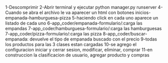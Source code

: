 1-Descomprimir
2-Abrir terminal y ejecutar python manager.py runserver
4-Cuando se abra el archivo le va aparecer un html con botones inicios-empanada-hamburguesa-pizza
5-haciendo click en cada uno aparece un listado de cada uno
6-app_coder/empanada-formulario/:carga las empandas
7-app_coder/hamburguesa-formulario/:carga las hamburguesas
7-app_coder/pizza-formulario/:carga las pizza
8-app_coder/buscar-empanada: devuelve el tipo de empanada buscado con el precio
9-todas los productos para las 3 clases estan cargadas
10-se agrego el configuracion iniciar y cerrar sesion, modificar, eliminar, comprar
11-en construccion la clasificacion de usuario, agregar producto y compras


